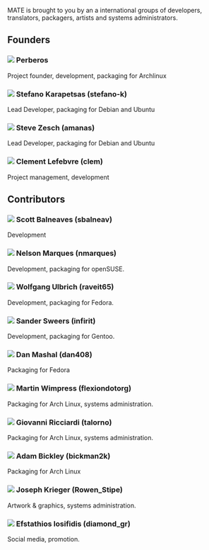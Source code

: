 <!--
.. link:
.. description:
.. tags: 
.. date: 2011-12-05 07:25:21
.. title: Team
.. slug: team
-->

MATE is brought to you by an a international groups of developers,
translators, packagers, artists and systems administrators.

## Founders

### ![](http://mate-desktop.org/artwork/flags/32/Argentina.png) Perberos

Project founder, development, packaging for Archlinux

### ![](http://mate-desktop.org/artwork/flags/32/Italy.png) Stefano Karapetsas (stefano-k)

Lead Developer, packaging for Debian and Ubuntu

### ![](http://mate-desktop.org/artwork/flags/32/USA.png) Steve Zesch (amanas)

Lead Developer, packaging for Debian and Ubuntu

### ![](http://mate-desktop.org/artwork/flags/32/France.png) Clement Lefebvre (clem)

Project management, development

## Contributors

### ![](http://mate-desktop.org/artwork/flags/32/Canada.png) Scott Balneaves (sbalneav)

Development

### ![](http://mate-desktop.org/artwork/flags/32/Portugal.png) Nelson Marques (nmarques)

Development, packaging for openSUSE.

### ![](http://mate-desktop.org/artwork/flags/32/Germany.png) Wolfgang Ulbrich (raveit65)

Development, packaging for Fedora.

### ![](http://mate-desktop.org/artwork/flags/32/Netherland.png) Sander Sweers (infirit)

Development, packaging for Gentoo.


### ![](http://mate-desktop.org/artwork/flags/32/USA.png) Dan Mashal (dan408)

Packaging for Fedora

### ![](http://mate-desktop.org/artwork/flags/32/United%20Kingdom\(Great%20Britain\).png) Martin Wimpress (flexiondotorg)

Packaging for Arch Linux, systems administration.

### ![](http://mate-desktop.org/artwork/flags/32/Italy.png) Giovanni Ricciardi (talorno)

Packaging for Arch Linux, systems administration.

### ![](http://mate-desktop.org/artwork/flags/32/USA.png) Adam Bickley (bickman2k)

Packaging for Arch Linux

### ![](http://mate-desktop.org/artwork/flags/32/USA.png) Joseph Krieger (Rowen_Stipe)

Artwork & graphics, systems administration.

### ![](http://mate-desktop.org/artwork/flags/32/Greece.png) Efstathios Iosifidis (diamond_gr)

Social media, promotion.
